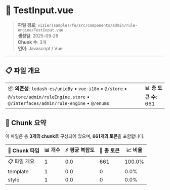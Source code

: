 # 📄 TestInput.vue

> **파일 경로**: `vizier(sample)/fe/src/components/admin/rule-engine/TestInput.vue`  
> **생성일**: 2025-09-26  
> **Chunk 수**: 3개  
> **언어**: Javascript / Vue
---





## 📋 파일 개요

| | |
|--|--|
| 📦 **의존성**: `lodash-es/uniqBy` • `vue-i18n` • `@/store` • `@/store/admin/ruleEngine.store` • `@/interfaces/admin/rule-engine` • `@/enums` | 📊 **총 토큰 수**: 661 |






## 🧩 Chunk 요약

이 파일은 총 **3개의 chunk**로 구성되어 있으며, **661개의 토큰**을 포함합니다.

| 🧩 Chunk 타입 | 📊 개수 | ⚡ 평균 복잡도 | 📝 총 토큰 | 📈 비율 |
|---------------|--------|-------------|----------|--------|
| 📋 파일 개요 | 1 | 0.0 | 661 | 100.0% |
| template | 1 | 0.0 | 0 | 0.0% |
| style | 1 | 0.0 | 0 | 0.0% |


